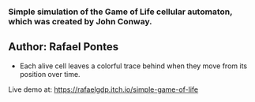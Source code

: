 ### Simple simulation of the Game of Life cellular automaton, which was created by John Conway.

## Author: Rafael Pontes

- Each alive cell leaves a colorful trace behind when they move from its position over time.

Live demo at: https://rafaelgdp.itch.io/simple-game-of-life
